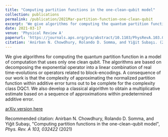 ```yaml
---
title: "Computing partition functions in the one-clean-qubit model"
collection: publications
permalink: /publication/2021Mar-partition-function-one-clean-qubit
excerpt: 'We give algorithms for computing the quantum partition function in a model of computation that uses only one clean qubit. The algorithms are based on decomposing the exponential operator into a linear combination of real time-evolutions or operators related to block-encodings. A consequence of our work is that the complexity of approximating the normalized partition function within additive error turns out to be complete for the complexity class DQC1. We also develop a classical algorithm to obtain a multiplicative estimate based on a sequence of approximations within predetermined additive error.'
date: 2021-03-17
venue: 'Physical Review A'
paperurl: 'https://journals.aps.org/pra/abstract/10.1103/PhysRevA.103.032422'
citation: 'Anirban N. Chowdhury, Rolando D. Somma, and Yiğit Subaşı. (2021). &quot;Computing partition functions in the one-clean-qubit model &quot;.<i> Phys. Rev. A 103 </i>, 032422.'
---
```

We give algorithms for computing the quantum partition function in a model of computation that uses only one clean qubit. The algorithms are based on decomposing the exponential operator into a linear combination of real time-evolutions or operators related to block-encodings. A consequence of our work is that the complexity of approximating the normalized partition function within additive error turns out to be complete for the complexity class DQC1. We also develop a classical algorithm to obtain a multiplicative estimate based on a sequence of approximations within predetermined additive error.

[arXiv version here](https://arxiv.org/abs/1910.11842)

Recommended citation: Anirban N. Chowdhury, Rolando D. Somma, and Yiğit Subaşı, "Computing partition functions in the one-clean-qubit model", <i>Phys. Rev. A 103, 032422</i> (2021)
